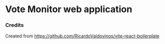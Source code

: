 # Vote Monitor web application


### Credits
Created from https://github.com/RicardoValdovinos/vite-react-boilerplate
